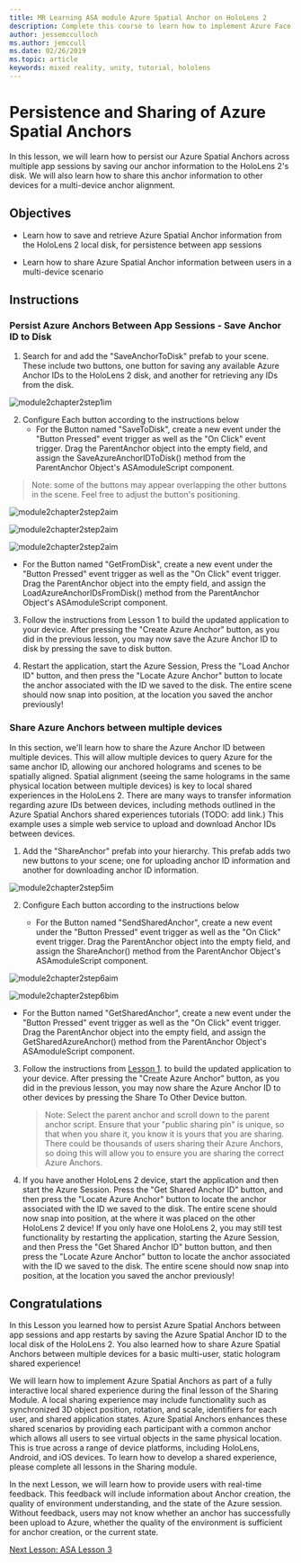 ```yaml
---
title: MR Learning ASA module Azure Spatial Anchor on HoloLens 2
description: Complete this course to learn how to implement Azure Face Recognition within a mixed reality application.
author: jessemcculloch
ms.author: jemccull
ms.date: 02/26/2019
ms.topic: article
keywords: mixed reality, unity, tutorial, hololens
---
```


# Persistence and Sharing of Azure Spatial Anchors

In this lesson, we will learn how to persist our Azure Spatial Anchors across multiple app sessions by saving our anchor information to the HoloLens 2's disk. We will also learn how to share this anchor information to other devices for a multi-device anchor alignment.

## Objectives

* Learn how to save and retrieve Azure Spatial Anchor information from the HoloLens 2 local disk, for persistence between app sessions

* Learn how to share Azure Spatial Anchor information between users in a multi-device scenario

## Instructions

### Persist Azure Anchors Between App Sessions - Save Anchor ID to Disk

1. Search for and add the "SaveAnchorToDisk" prefab to your scene. These include two buttons, one button for saving any available Azure Anchor IDs to the HoloLens 2 disk, and another for retrieving any IDs from the disk.

![module2chapter2step1im](images/module2chapter2step1im.PNG)

2. Configure Each button according to the instructions below
   - For the Button named "SaveToDisk", create a new event under the "Button Pressed" event trigger as well as the "On Click" event trigger. Drag the ParentAnchor object into the empty field, and assign the SaveAzureAnchorIDToDisk() method from the ParentAnchor Object's ASAmoduleScript component.
   
> Note: some of the buttons may appear overlapping the other buttons in the scene. Feel free to adjust the button's positioning.
   
![module2chapter2step2aim](images/module2chapter2step2aim.PNG)

![module2chapter2step2aim](images/module2chapter2step2bim.PNG)

![module2chapter2step2aim](images/module2chapter2step2cim.PNG)

   - For the Button named "GetFromDisk", create a new event under the "Button Pressed" event trigger as well as the "On Click" event trigger. Drag the ParentAnchor object into the empty field, and assign the LoadAzureAnchorIDsFromDisk() method from the ParentAnchor Object's ASAmoduleScript component.

3. Follow the instructions from Lesson 1 to build the updated application to your device. After pressing the "Create Azure Anchor" button, as you did in the previous lesson, you may now save the Azure Anchor ID to disk by pressing the save to disk button.

4. Restart the application, start the Azure Session, Press the "Load Anchor ID" button, and then press the "Locate Azure Anchor" button to locate the anchor associated with the ID we saved to the disk. The entire scene should now snap into position, at the location you saved the anchor previously!

### Share Azure Anchors between multiple devices

In this section, we'll learn how to share the Azure Anchor ID between multiple devices. This will allow multiple devices to query Azure for the same anchor ID, allowing our anchored holograms and scenes to be spatially aligned. Spatial alignment (seeing the same holograms in the same physical location between multiple devices) is key to local shared experiences in the HoloLens 2. There are many ways to transfer information regarding azure IDs between devices, including methods outlined in the Azure Spatial Anchors shared experiences tutorials (TODO: add link.) This example uses a simple web service to upload and download Anchor IDs between devices.

1. Add the "ShareAnchor" prefab into your hierarchy. This prefab adds two new buttons to your scene; one for uploading anchor ID information and another for downloading anchor ID information. 

![module2chapter2step5im](images/module2chapter2step5im.PNG)

2. Configure Each button according to the instructions below

   - For the Button named "SendSharedAnchor", create a new event under the "Button Pressed" event trigger as well as the "On Click" event trigger. Drag the ParentAnchor object into the empty field, and assign the ShareAnchor() method from the ParentAnchor Object's ASAmoduleScript component.

![module2chapter2step6aim](images/module2chapter2step6aim.PNG)

![module2chapter2step6bim](images/module2chapter2step6bim.PNG)

   - For the Button named "GetSharedAnchor", create a new event under the "Button Pressed" event trigger as well as the "On Click" event trigger. Drag the ParentAnchor object into the empty field, and assign the GetSharedAzureAnchor() method from the ParentAnchor Object's ASAmoduleScript component.

3. Follow the instructions from [Lesson 1](mrlearning-base-ch1.md). to build the updated application to your device. After pressing the "Create Azure Anchor" button, as you did in the previous lesson, you may now share the Azure Anchor ID to other devices by pressing the Share To Other Device button.

   > Note: Select the parent anchor and scroll down to the parent anchor script. Ensure that your "public sharing pin" is unique, so that when you share it, you know it is yours that you are sharing. There could be thousands of users sharing their Azure Anchors, so doing this will allow you to ensure you are sharing the correct Azure Anchors.

4. If you have another HoloLens 2 device, start the application and then start the Azure Session. Press the "Get Shared Anchor ID" button, and then press the "Locate Azure Anchor" button to locate the anchor associated with the ID we saved to the disk. The entire scene should now snap into position, at the where it was placed on the other HoloLens 2 device! If you only have one HoloLens 2, you may still test functionality by restarting the application, starting the Azure Session, and then Press the "Get Shared Anchor ID" button button, and then press the "Locate Azure Anchor" button to locate the anchor associated with the ID we saved to the disk. The entire scene should now snap into position, at the location you saved the anchor previously!

## Congratulations
In this Lesson you learned how to persist Azure Spatial Anchors between app sessions and app restarts by saving the Azure Spatial Anchor ID to the local disk of the HoloLens 2. You also learned how to share Azure Spatial Anchors between multiple devices for a basic multi-user, static hologram shared experience!

We will learn how to implement Azure Spatial Anchors as part of a fully interactive local shared experience during the final lesson of the Sharing Module. A local sharing experience may include functionality such as synchronized 3D object position, rotation, and scale, identifiers for each user, and shared application states. Azure Spatial Anchors enhances these shared scenarios by providing each participant with a common anchor which allows all users to see virtual objects in the same physical location. This is true across a range of device platforms, including HoloLens, Android, and iOS devices. To learn how to develop a shared experience, please complete all lessons in the Sharing module.

In the next Lesson, we will learn how to provide users with real-time feedback. This feedback will include information about Anchor creation, the quality of environment understanding, and the state of the Azure session. Without feedback, users may not know whether an anchor has successfully been upload to Azure, whether the quality of the environment is sufficient for anchor creation, or the current state.

[Next Lesson: ASA Lesson 3](mrlearning-asa-ch3.md)

